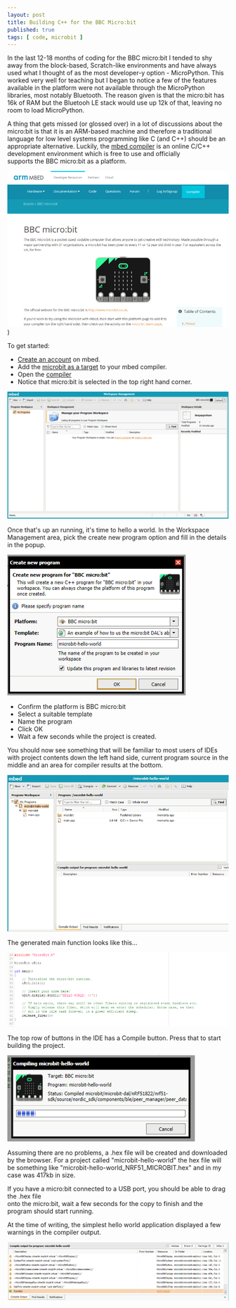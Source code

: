 ```yaml
---
layout: post
title: Building C++ for the BBC Micro:bit
published: true
tags: [ code, microbit ]
---
```


In the last 12-18 months of coding for the BBC micro:bit I tended to shy away from the
block-based, Scratch-like environments and have always used what I thought of as the most
developer-y option - MicroPython. This worked very well for teaching but I began to
notice a few of the features available in the platform were not available through the
MicroPython libraries, most notably Bluetooth. The reason given is that the micro:bit
has 16k of RAM but the Bluetooh LE stack would use up 12k of that, leaving no room
to load MicroPython.

A thing that gets missed (or glossed over) in a lot of discussions about the micro:bit
is that it is an ARM-based machine and therefore a traditional language for low
level systems programming like C (and C++) should be an appropriate alternative. Luckily,
the [mbed compiler](https://developer.mbed.org/platforms/Microbit/) is an online
C/C++ development environment which is free to use and officially  
supports the BBC micro:bit as a platform.  

![mbed site](/img/posts/building-cpp-for-the-microbit/mbed-website.png))

To get started:

* [Create an account](https://developer.mbed.org/account/signup) on mbed.
* Add the [microbit as a target](https://developer.mbed.org/platforms/Microbit/) to your
mbed compiler.
* Open the [compiler](https://developer.mbed.org/compiler/)
* Notice that micro:bit is selected in the top right hand corner.

![compiler](/img/posts/building-cpp-for-the-microbit/mbed-compiler.png)

Once that's up an running, it's time to hello a world. In the Workspace Management area,
pick the create new program option and fill in the details in the popup.

![new project](/img/posts/building-cpp-for-the-microbit/create-new-program.png)

* Confirm the platform is BBC micro:bit
* Select a suitable template
* Name the program
* Click OK
* Wait a few seconds while the project is created.

You should now see something that will be familiar to most users of IDEs with project
contents down the left hand side, current program source in the middle and an area
for compiler results at the bottom.

![new project](/img/posts/building-cpp-for-the-microbit/new-project.png)

The generated main function looks like this...

![hello world](/img/posts/building-cpp-for-the-microbit/hello-world.png)

The top row of buttons in the IDE has a Compile button. Press that to start building the
project.

![compiling](/img/posts/building-cpp-for-the-microbit/compiling.png)

Assuming there are no problems, a .hex file will be created and downloaded by the browser. For a
project called "microbit-hello-world" the hex file will be something like "microbit-hello-world_NRF51_MICROBIT.hex"
and in my case was 417kb in size.

If you have a micro:bit connected to a USB port, you should be able to drag the .hex file  
onto the micro:bit, wait a few seconds for the copy to finish and the program should start running.

At the time of writing, the simplest hello world application displayed a few warnings in the
compiler output.

![compiler output](/img/posts/building-cpp-for-the-microbit/compiler-output.png)
